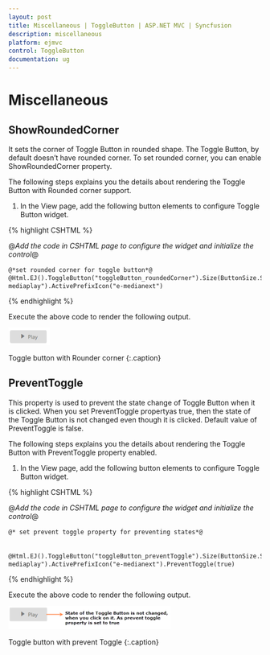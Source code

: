 ```yaml
---
layout: post
title: Miscellaneous | ToggleButton | ASP.NET MVC | Syncfusion
description: miscellaneous
platform: ejmvc
control: ToggleButton
documentation: ug
---
```


# Miscellaneous

## ShowRoundedCorner 

It sets the corner of Toggle Button in rounded shape. The Toggle Button, by default doesn’t have rounded corner. To set rounded corner, you can enable ShowRoundedCorner property.

The following steps explains you the details about rendering the Toggle Button with Rounded corner support. 

1. In the View page, add the following button elements to configure Toggle Button widget.

{% highlight CSHTML %}

@*Add the code in CSHTML page to configure the widget and initialize the control*@

<div class="one">

	@*set rounded corner for toggle button*@       
	@Html.EJ().ToggleButton("toggleButton_roundedCorner").Size(ButtonSize.Small).ShowRoundedCorner(true).ContentType(ContentType.TextAndImage).DefaultText("Play").ActiveText("Next").DefaultPrefixIcon("e-mediaplay").ActivePrefixIcon("e-medianext")       

</div>

{%  endhighlight %}

Execute the above code to render the following output.

![](Miscellaneous_images/Miscellaneous_img1.png)

Toggle button with Rounder corner
{:.caption}

## PreventToggle

This property is used to prevent the state change of Toggle Button when it is clicked. When you set PreventToggle propertyas true, then the state of the Toggle Button is not changed even though it is clicked. Default value of PreventToggle is false.

The following steps explains you the details about rendering the Toggle Button with PreventToggle property enabled.

1. In the View page, add the following button elements to configure Toggle Button widget.

{% highlight CSHTML %}

@*Add the code in CSHTML page to configure the widget and initialize the control*@

<div class="one">

	@* set prevent toggle property for preventing states*@       

	 @Html.EJ().ToggleButton("toggleButton_preventToggle").Size(ButtonSize.Small).ContentType(ContentType.TextAndImage).DefaultText("Play").ActiveText("Next").DefaultPrefixIcon("e-mediaplay").ActivePrefixIcon("e-medianext").PreventToggle(true)       

</div>
	
{% endhighlight %}

Execute the above code to render the following output.



![](Miscellaneous_images/Miscellaneous_img2.png)

Toggle button with prevent Toggle
{:.caption}



